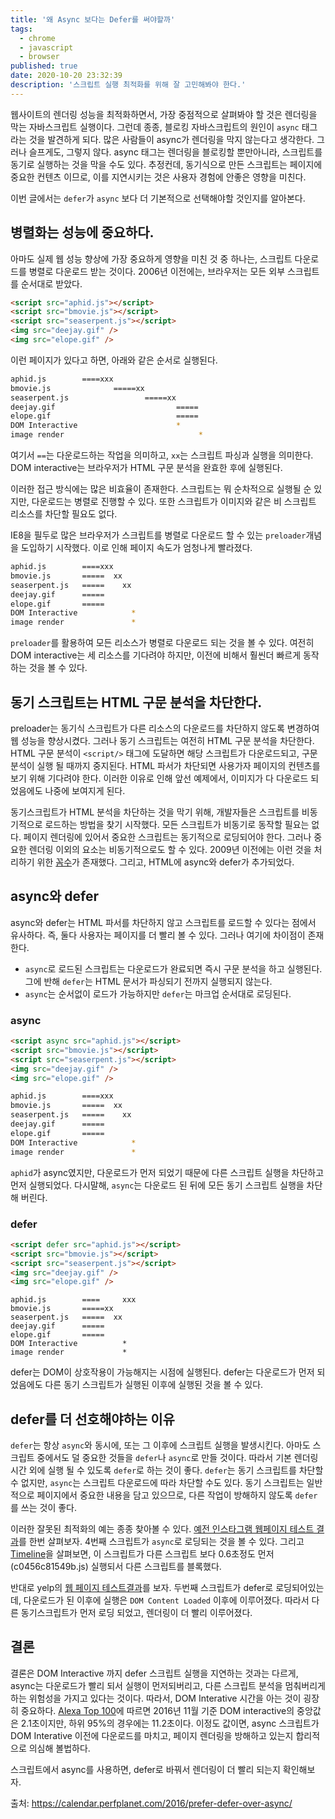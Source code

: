 ```yaml
---
title: '왜 Async 보다는 Defer를 써야할까'
tags:
  - chrome
  - javascript
  - browser
published: true
date: 2020-10-20 23:32:39
description: '스크립트 실행 최적화를 위해 잘 고민해봐야 한다.'
---
```


웹사이트의 렌더링 성능을 최적화하면서, 가장 중점적으로 살펴봐야 할 것은 렌더링을 막는 자바스크립트 실행이다. 그런데 종종, 블로킹 자바스크립트의 원인이 `async` 태그라는 것을 발견하게 되다. 많은 사람들이 async가 렌더링을 막지 않는다고 생각한다. 그러나 슬프게도, 그렇지 않다. async 태그는 렌더링을 블로킹할 뿐만아니라, 스크립트를 동기로 실행하는 것을 막을 수도 있다. 추정컨데, 동기식으로 만든 스크립트는 페이지에 중요한 컨텐츠 이므로, 이를 지연시키는 것은 사용자 경험에 안좋은 영향을 미친다.

이번 글에서는 `defer`가 `async` 보다 더 기본적으로 선택해야할 것인지를 알아본다.

## 병렬화는 성능에 중요하다.

아마도 실제 웹 성능 향상에 가장 중요하게 영향을 미친 것 중 하나는, 스크립트 다운로드를 병렬로 다운로드 받는 것이다. 2006년 이전에는, 브라우저는 모든 외부 스크립트를 순서대로 받았다.

```html
<script src="aphid.js"></script>
<script src="bmovie.js"></script>
<script src="seaserpent.js"></script>
<img src="deejay.gif" />
<img src="elope.gif" />
```

이런 페이지가 있다고 하면, 아래와 같은 순서로 실행된다.

```bash
aphid.js        ====xxx
bmovie.js              =====xx
seaserpent.js                 =====xx
deejay.gif                           =====
elope.gif                            =====
DOM Interactive                      *
image render                              *
```

여기서 `==`는 다운로드하는 작업을 의미하고, `xx`는 스크립트 파싱과 실행을 의미한다. DOM interactive는 브라우저가 HTML 구문 분석을 완효한 후에 실행된다.

이러한 접근 방식에는 많은 비효율이 존재한다. 스크립트는 뭐 순차적으로 실행될 순 있지만, 다운로드는 병렬로 진행할 수 있다. 또한 스크립트가 이미지와 같은 비 스크립트 리소스를 차단할 필요도 없다.

IE8을 필두로 많은 브라우저가 스크립트를 병렬로 다운로드 할 수 있는 `preloader`개념을 도입하기 시작했다. 이로 인해 페이지 속도가 엄청나게 빨라졌다.

```bash
aphid.js        ====xxx
bmovie.js       =====  xx
seaserpent.js   =====    xx
deejay.gif      =====
elope.gif       =====
DOM Interactive            *
image render               *
```

`preloader`를 활용하여 모든 리소스가 병렬로 다운로드 되는 것을 볼 수 있다. 여전히 DOM interactive는 세 리소스를 기다려야 하지만, 이전에 비해서 훨씬더 빠르게 동작하는 것을 볼 수 있다.

## 동기 스크립트는 HTML 구문 분석을 차단한다.

preloader는 동기식 스크립트가 다른 리소스의 다운로드를 차단하지 않도록 변경하여 웹 성능을 향상시켰다. 그러나 동기 스크립트는 여전히 HTML 구문 분석을 차단한다. HTML 구문 분석이 `<script/>` 태그에 도달하면 해당 스크립트가 다운로드되고, 구문 분석이 실행 될 때까지 중지된다. HTML 파서가 차단되면 사용가자 페이지의 컨텐츠를 보기 위해 기다려야 한다. 이러한 이유로 인해 앞선 예제에서, 이미지가 다 다운로드 되었음에도 나중에 보여지게 된다.

동기스크립트가 HTML 분석을 차단하는 것을 막기 위해, 개발자들은 스크립트를 비동기적으로 로드하는 방법을 찾기 시작했다. 모든 스크립트가 비동기로 동작할 필요는 없다. 페이지 렌더링에 있어서 중요한 스크립트는 동기적으로 로딩되어야 한다. 그러나 중요한 렌더링 이외의 요소는 비동기적으로도 할 수 있다. 2009년 이전에는 이런 것을 처리하기 위한 [꼼수](https://www.stevesouders.com/blog/2009/04/27/loading-scripts-without-blocking/)가 존재했다. 그리고, HTML에 async와 defer가 추가되었다.

## async와 defer

async와 defer는 HTML 파서를 차단하지 않고 스크립트를 로드할 수 있다는 점에서 유사하다. 즉, 둘다 사용자는 페이지를 더 빨리 볼 수 있다. 그러나 여기에 차이점이 존재한다.

- `async`로 로드된 스크립트는 다운로드가 완료되면 즉시 구문 분석을 하고 실행된다. 그에 반해 `defer`는 HTML 문서가 파싱되기 전까지 실행되지 않는다.
- `async`는 순서없이 로드가 가능하지만 `defer`는 마크업 순서대로 로딩된다.

### async

```html
<script async src="aphid.js"></script>
<script src="bmovie.js"></script>
<script src="seaserpent.js"></script>
<img src="deejay.gif" />
<img src="elope.gif" />
```

```bash
aphid.js        ====xxx
bmovie.js       =====  xx
seaserpent.js   =====    xx
deejay.gif      =====
elope.gif       =====
DOM Interactive            *
image render               *
```

`aphid`가 async였지만, 다운로드가 먼저 되었기 때문에 다른 스크립트 실행을 차단하고 먼저 실행되었다. 다시말해, `async`는 다운로드 된 뒤에 모든 동기 스크립트 실행을 차단해 버린다.

### defer

```html
<script defer src="aphid.js"></script>
<script src="bmovie.js"></script>
<script src="seaserpent.js"></script>
<img src="deejay.gif" />
<img src="elope.gif" />
```

```
aphid.js        ====     xxx
bmovie.js       =====xx
seaserpent.js   =====  xx
deejay.gif      =====
elope.gif       =====
DOM Interactive          *
image render             *
```

defer는 DOM이 상호작용이 가능해지는 시점에 실행된다. defer는 다운로드가 먼저 되었음에도 다른 동기 스크립트가 실행된 이후에 실행된 것을 볼 수 있다.

## defer를 더 선호해야하는 이유

`defer`는 항상 `async`와 동시에, 또는 그 이후에 스크립트 실행을 발생시킨다. 아마도 스크립트 중에서도 덜 중요한 것들을 `defer`나 `async`로 만들 것이다. 따라서 기본 렌더링 시간 외에 실행 될 수 있도록 `defer`로 하는 것이 좋다. `defer`는 동기 스크립트를 차단할 수 없지만, `async`는 스크립트 다운로드에 따라 차단할 수도 있다. 동기 스크립트는 일반적으로 페이지에서 중요한 내용을 담고 있으므로, 다른 작업이 방해하지 않도록 `defer`를 쓰는 것이 좋다.

이러한 잘못된 최적화의 예는 종종 찾아볼 수 있다. [예전 인스타그램 웹페이지 테스트 결과](https://www.webpagetest.org/result/161204_ZY_9a82d23e52565194cb985a10cf8d5465/2/details/)를 한번 살펴보자. 4번째 스크립트가 `async`로 로딩되는 것을 볼 수 있다. 그리고 [Timeline](https://www.webpagetest.org/chrome/timeline.php?test=161204_ZY_9a82d23e52565194cb985a10cf8d5465&run=2)을 살펴보면, 이 스크립트가 다른 스크립트 보다 0.6초정도 먼저 (c0456c81549b.js) 실행되서 다른 스크립트를 블록했다.

반대로 yelp의 [웹 페이지 테스트결과](https://www.webpagetest.org/result/161206_RP_DBM/3/details/)를 보자. 두번째 스크립트가 defer로 로딩되어있는데, 다운로드가 된 이후에 실행은 `DOM Content Loaded` 이후에 이루어졌다. 따라서 다른 동기스크립트가 먼저 로딩 되었고, 렌더링이 더 빨리 이루어졌다.

## 결론

결론은 DOM Interactive 까지 defer 스크립트 실행을 지연하는 것과는 다르게, async는 다운로드가 빨리 되서 실행이 먼저되버리고, 다른 스크립트 분석을 멈춰버리게 하는 위험성을 가지고 있다는 것이다. 따라서, DOM Interative 시간을 아는 것이 굉장히 중요하다. [Alexa Top 100](https://www.alexa.com/topsites)에 따르면 2016년 11월 기준 DOM interactive의 중앙값은 2.1초이지만, 하위 95%의 경우에는 11.2초이다. 이정도 값이면, async 스크립트가 DOM Interative 이전에 다운로드를 마치고, 페이지 렌더링을 방해하고 있는지 합리적으로 의심해 볼법하다.

스크립트에서 async를 사용하면, defer로 바꿔서 렌더링이 더 빨리 되는지 확인해보자.

출처: https://calendar.perfplanet.com/2016/prefer-defer-over-async/
